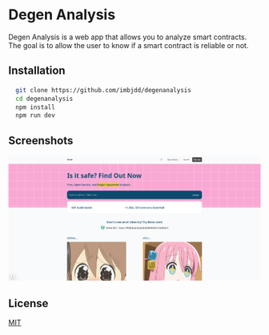 
# Degen Analysis

Degen Analysis is a web app that allows you to analyze smart contracts. The goal is to allow the user to know if a smart contract is reliable or not.

## Installation


```bash
  git clone https://github.com/imbjdd/degenanalysis
  cd degenanalysis
  npm install
  npm run dev
```
    
## Screenshots

![App Screenshot](./public/screenshot.png)


## License

[MIT](https://choosealicense.com/licenses/mit/)

